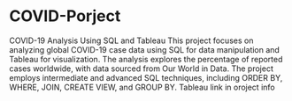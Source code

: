 # COVID-Porject
COVID-19 Analysis Using SQL and Tableau
This project focuses on analyzing global COVID-19 case data using SQL for data manipulation and Tableau for visualization. The analysis explores the percentage of reported cases worldwide, with data sourced from Our World in Data. The project employs intermediate and advanced SQL techniques, including ORDER BY, WHERE, JOIN, CREATE VIEW, and GROUP BY.
Tableau link in oroject info
